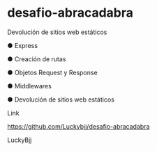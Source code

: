 # desafio-abracadabra
Devolución de sitios web estáticos

● Express

● Creación de rutas 

● Objetos Request y Response 

● Middlewares 

● Devolución de sitios web estáticos

Link

https://github.com/Luckybjj/desafio-abracadabra

LuckyBjj

